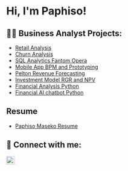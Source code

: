 <h1>Hi, I'm Paphiso! </h1>

<h2>👨‍💻 Business Analyst Projects:</h2>

  - [Retail Analysis](https://github.com/MasekoPaphiso/Retail-Analysis.git)
  - [Churn Analysis](https://github.com/MasekoPaphiso/Churn-Analysis.git)
  - [SQL Analytics Fantom Opera](https://github.com/MasekoPaphiso/Luxury-Watch-Analysis/blob/main/README.md)
  - [Mobile App BPM and Prototyping](https://github.com/MasekoPaphiso/BPM.git)
  - [Pelton Revenue Forecasting](https://github.com/MasekoPaphiso/Revenue-Forecast.git)
  - [Investment Model RGR and NPV](https://github.com/MasekoPaphiso/Scenario-Testing.git)
  - [Financial Analysis Python](https://github.com/MasekoPaphiso/Data-Extraction-and-Analysis-Python.git)
  - [Financial AI chatbot Python](https://github.com/MasekoPaphiso/Financial-AI-chatbot.git)

<h2>Resume</h2>

- [Paphiso Maseko Resume](https://github.com/MasekoPaphiso/MasekoPaphiso/blob/main/General%20Resume_Paphiso%20Maseko.pdf)

<h2> 🤳 Connect with me:</h2>

[<img align="left" alt="JoshMadakor | LinkedIn" width="22px" src="https://cdn.jsdelivr.net/npm/simple-icons@v3/icons/linkedin.svg" />][linkedin]



[linkedin]: https://www.linkedin.com/in/paphiso-maseko-06a548113?lipi=urn%3Ali%3Apage%3Ad_flagship3_profile_view_base_contact_details%3BtPkFwfwzSQqF2SpIrv3nmQ%3D%3D

